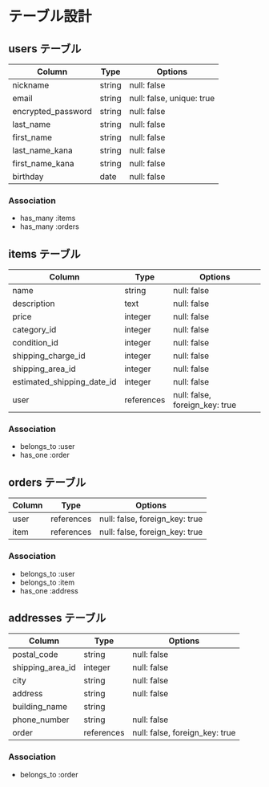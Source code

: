 # テーブル設計

## users テーブル

| Column                | Type   | Options                   |
| --------------------- | ------ | ------------------------- |
| nickname              | string | null: false               |
| email                 | string | null: false, unique: true |
| encrypted_password    | string | null: false               |
| last_name             | string | null: false               |
| first_name            | string | null: false               |
| last_name_kana        | string | null: false               |
| first_name_kana       | string | null: false               |
| birthday              | date   | null: false               |

### Association

- has_many :items
- has_many :orders


## items テーブル

| Column                       | Type        | Options                        |
| ---------------------------- | ----------- | ------------------------------ |
| name                         | string      | null: false                    |
| description                  | text        | null: false                    |
| price                        | integer     | null: false                    |
| category_id                  | integer     | null: false                    |
| condition_id                 | integer     | null: false                    |
| shipping_charge_id           | integer     | null: false                    |
| shipping_area_id             | integer     | null: false                    |
| estimated_shipping_date_id   | integer     | null: false                    |
| user                         | references  | null: false, foreign_key: true |

### Association

- belongs_to :user
- has_one :order


## orders テーブル

| Column | Type       | Options                        |
| ------ | ---------- | ------------------------------ |
| user   | references | null: false, foreign_key: true |
| item   | references | null: false, foreign_key: true |

### Association

- belongs_to :user
- belongs_to :item
- has_one :address


## addresses テーブル

| Column                  | Type        | Options                        |
| ----------------------- | ----------- | ------------------------------ |
| postal_code             | string      | null: false                    |
| shipping_area_id        | integer     | null: false                    |
| city                    | string      | null: false                    |
| address                 | string      | null: false                    |
| building_name           | string      |                                |
| phone_number            | string      | null: false                    |
| order                   | references  | null: false, foreign_key: true |


### Association

- belongs_to :order